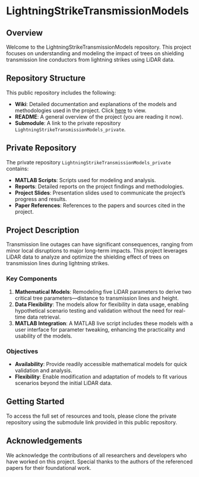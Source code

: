 # LightningStrikeTransmissionModels

## Overview
Welcome to the LightningStrikeTransmissionModels repository. This project focuses on understanding and modeling the impact of trees on shielding transmission line conductors from lightning strikes using LiDAR data.

## Repository Structure
This public repository includes the following:
- **Wiki**: Detailed documentation and explanations of the models and methodologies used in the project. Click [here](https://github.com/EngrIbrahimAdnan/LightningStrikeTransmissionModels/wiki/Lightning-Strike-Transmission-Mathematical-Models-%7C-Home) to view.
- **README**: A general overview of the project (you are reading it now).
- **Submodule**: A link to the private repository `LightningStrikeTransmissionModels_private`.

## Private Repository
The private repository `LightningStrikeTransmissionModels_private` contains:
- **MATLAB Scripts**: Scripts used for modeling and analysis.
- **Reports**: Detailed reports on the project findings and methodologies.
- **Project Slides**: Presentation slides used to communicate the project’s progress and results.
- **Paper References**: References to the papers and sources cited in the project.

## Project Description
Transmission line outages can have significant consequences, ranging from minor local disruptions to major long-term impacts. This project leverages LiDAR data to analyze and optimize the shielding effect of trees on transmission lines during lightning strikes.

### Key Components
1. **Mathematical Models**: Remodeling five LiDAR parameters to derive two critical tree parameters—distance to transmission lines and height.
2. **Data Flexibility**: The models allow for flexibility in data usage, enabling hypothetical scenario testing and validation without the need for real-time data retrieval.
3. **MATLAB Integration**: A MATLAB live script includes these models with a user interface for parameter tweaking, enhancing the practicality and usability of the models.

### Objectives
- **Availability**: Provide readily accessible mathematical models for quick validation and analysis.
- **Flexibility**: Enable modification and adaptation of models to fit various scenarios beyond the initial LiDAR data.

## Getting Started
To access the full set of resources and tools, please clone the private repository using the submodule link provided in this public repository.

## Acknowledgements
We acknowledge the contributions of all researchers and developers who have worked on this project. Special thanks to the authors of the referenced papers for their foundational work.

